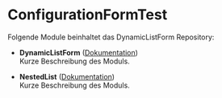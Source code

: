 # ConfigurationFormTest

Folgende Module beinhaltet das DynamicListForm Repository:

- __DynamicListForm__ ([Dokumentation](DynamicListForm))  
	Kurze Beschreibung des Moduls.

- __NestedList__ ([Dokumentation](NestedList))  
	Kurze Beschreibung des Moduls.